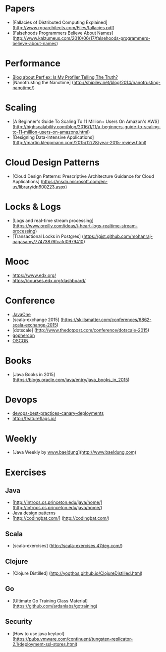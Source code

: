 # Papers

* [Fallacies of Distributed Computing Explained] (http://www.rgoarchitects.com/Files/fallacies.pdf)
* [Falsehoods Programmers Believe About Names] (http://www.kalzumeus.com/2010/06/17/falsehoods-programmers-believe-about-names)

# Performance
* [Blog about Perf ex:  Is My Profiler Telling The Truth?](https://blog.codecentric.de/en/category/performance-en/)
* [Nanotrusting the Nanotime] (http://shipilev.net/blog/2014/nanotrusting-nanotime/)

# Scaling
* [A Beginner's Guide To Scaling To 11 Million+ Users On Amazon's AWS] (http://highscalability.com/blog/2016/1/11/a-beginners-guide-to-scaling-to-11-million-users-on-amazons.html)
* [Designing Data-Intensive Applications] (http://martin.kleppmann.com/2015/12/28/year-2015-review.html)

# Cloud Design Patterns
* [Cloud Design Patterns: Prescriptive Architecture Guidance for Cloud Applications] (https://msdn.microsoft.com/en-us/library/dn600223.aspx)

# Locks & Logs
* [Logs and real-time stream processing] (https://www.oreilly.com/ideas/i-heart-logs-realtime-stream-processing)
* [Transactional Locks in Postgres] (https://gist.github.com/mohanraj-nagasamy/77473876fcafd0979410)

# Mooc
* https://www.edx.org/
* https://courses.edx.org/dashboard/


# Conference
* [JavaOne](https://www.oracle.com/javaone/index.html)
* [scala-exchange 2015] (https://skillsmatter.com/conferences/6862-scala-exchange-2015)
* [dotscale] (http://www.thedotpost.com/conference/dotscale-2015)
* [gophercon](https://www.gophercon.com/)
* [OSCON](http://conferences.oreilly.com/oscon/open-source-us)

# Books
* [Java Books in 2015] (https://blogs.oracle.com/java/entry/java_books_in_2015)

# Devops
* [devops-best-practices-canary-deployments](http://www.ca.com/us/collateral/recorded-webcasts/na/devops-best-practices-canary-deployments.aspx)
* http://featureflags.io/

# Weekly
* [Java Weekly by www.baeldung](http://www.baeldung.com)

# Exercises
## Java
  * [http://introcs.cs.princeton.edu/java/home/] (http://introcs.cs.princeton.edu/java/home/)
  * [Java design patterns](http://java-design-patterns.com/patterns/)
  * [http://codingbat.com/] (http://codingbat.com/)

## Scala
  * [scala-exercises] (http://scala-exercises.47deg.com/)

## Clojure
  * [Clojure Distilled] (http://yogthos.github.io/ClojureDistilled.html)

## Go
  * [Ultimate Go Training Class Material] (https://github.com/ardanlabs/gotraining)

## Security
 * [How to use java keytool] (https://pubs.vmware.com/continuent/tungsten-replicator-2.1/deployment-ssl-stores.html)
